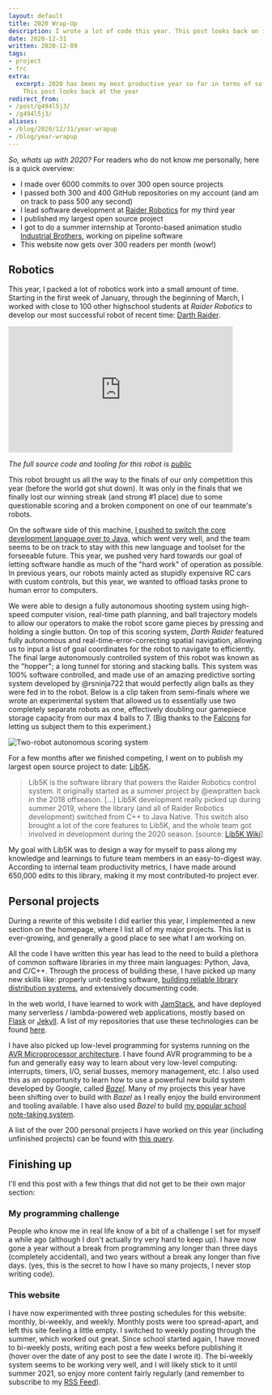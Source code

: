 ```yaml
---
layout: default
title: 2020 Wrap-Up
description: I wrote a lot of code this year. This post looks back on it all
date: 2020-12-31
written: 2020-12-09
tags:
- project
- frc
extra:
  excerpt: 2020 has been my most productive year so far in terms of software development.
    This post looks back at the year
redirect_from:
- /post/g494l5j3/
- /g494l5j3/
aliases:
- /blog/2020/12/31/year-wrapup
- /blog/year-wrapup
---
```


*So, whats up with 2020?* For readers who do not know me personally, here is a quick overview:

 - I made over 6000 commits to over 300 open source projects
 - I passed both 300 and 400 GitHub repositories on my account (and am on track to pass 500 any second)
 - I lead software development at [Raider Robotics](https://github.com/frc5024) for my third year
 - I published my largest open source project
 - I got to do a summer internship at Toronto-based animation studio [Industrial Brothers](https://www.industrialbrothers.com/), working on pipeline software
 - This website now gets over 300 readers per month (wow!)

## Robotics

This year, I packed a lot of robotics work into a small amount of time. Starting in the first week of January, through the beginning of March, I worked with close to 100 other highschool students at *Raider Robotics* to develop our most successful robot of recent time: [Darth Raider](https://www.thebluealliance.com/team/5024/2020). 

<div class="center" markdown="1">
<iframe width="443" height="249" 
src="https://www.youtube.com/embed/iF-p-rTo8Xk" frameborder="0" 
allow="accelerometer; autoplay; clipboard-write; encrypted-media; gyroscope; picture-in-picture" allowfullscreen>
</iframe>

*The full source code and tooling for this robot is [public](https://github.com/frc5024/InfiniteRecharge)*

</div>

This robot brought us all the way to the finals of our only competition this year (before the world got shut down). It was only in the finals that we finally lost our winning streak (and strong #1 place) due to some questionable scoring and a broken component on one of our teammate's robots.

On the software side of this machine, [I pushed to switch the core development language over to Java](@/blog/2019-06-24-LanguageHunt2.md), which went very well, and the team seems to be on track to stay with this new language and toolset for the forseeable future. This year, we pushed very hard towards our goal of letting software handle as much of the "hard work" of operation as possible. In previous years, our robots mainly acted as stupidly expensive RC cars with custom controls, but this year, we wanted to offload tasks prone to human error to computers. 

We were able to design a fully autonomous shooting system using high-speed computer vision, real-time path planning, and ball trajectory models to allow our operators to make the robot score game pieces by pressing and holding a single button. On top of this scoring system, *Darth Raider* featured fully autonomous and real-time-error-correcting spatial navigation, allowing us to input a list of goal coordinates for the robot to navigate to efficiently. The final large autonomously controlled system of this robot was known as the "hopper"; a long tunnel for storing and stacking balls. This system was 100% software controlled, and made use of an amazing predictive sorting system developed by @rsninja722 that would perfectly align balls as they were fed in to the robot. Below is a clip taken from semi-finals where we wrote an experimental system that allowed us to essentially use two completely separate robots as one, effectively doubling our gamepiece storage capacity from our max 4 balls to 7. (Big thanks to the [Falcons](https://www.thebluealliance.com/team/5032) for letting us subject them to this experiment.)

![Two-robot autonomous scoring system](/assets/blog/2020-wrapup/buddy-auto.gif)

For a few months after we finished competing, I went on to publish my largest open source project to date: [Lib5K](https://github.com/frc5024/Lib5k). 

> Lib5K is the software library that powers the Raider Robotics control system. It originally started as a summer project by @ewpratten back in the 2018 offseason. [...] Lib5K development really picked up during summer 2019, where the library (and all of Raider Robotics development) switched from C++ to Java Native. This switch also brought a lot of the core features to Lib5K, and the whole team got involved in development during the 2020 season. \[source: [Lib5K Wiki](https://cs.5024.ca/lib5k/)]

My goal with Lib5K was to design a way for myself to pass along my knowledge and learnings to future team members in an easy-to-digest way. According to internal team productivity metrics, I have made around 650,000 edits to this library, making it my most contributed-to project ever.

## Personal projects

During a rewrite of this website I did earlier this year, I implemented a new section on the homepage, where I list all of my major projects. This list is ever-growing, and generally a good place to see what I am working on.

<!-- This year, I have spent my time in the following development categories:

 - Libraries
 - CLI
 - Web
 - Pipeline -->

All the code I have written this year has lead to the need to build a plethora of common software libraries in my three main languages: Python, Java, and C/C++. Through the process of building these, I have picked up many new skills like: properly unit-testing software, [building reliable library distribution systems](@/blog/2020-09-17-Ultralight-writeup.md), and extensively documenting code.

In the web world, I have learned to work with [JamStack](https://jamstack.org/), and have deployed many serverless / lambda-powered web applications, mostly based on [Flask](https://github.com/pallets/flask) or [Jekyll](https://jekyllrb.com/). A list of my repositories that use these technologies can be found [here](https://github.com/search?l=&q=user%3AEwpratten+filename%3Anow.json&type=code). 

I have also picked up low-level programming for systems running on the [AVR Microprocessor architecture](https://en.wikipedia.org/wiki/AVR_microcontrollers). I have found AVR programming to be a fun and generally easy way to learn about very low-level computing: interrupts, timers, I/O, serial busses, memory management, etc. I also used this as an opportunity to learn how to use a powerful new build system developed by Google, called [*Bazel*](/categories?c=bazel). Many of my projects this year have been shifting over to build with *Bazel* as I really enjoy the build environment and tooling available. I have also used *Bazel* to build [my popular school note-taking system](@/blog/2020-08-23-Notetaking-with-LaTeX.md).

A list of the over 200 personal projects I have worked on this year (including unfinished projects) can be found with [this query](https://github.com/search?l=&q=user%3AEwpratten+created%3A%22%3E+2020-01-01+%3C+2021-01-01%22&type=repositories).

## Finishing up

I'll end this post with a few things that did not get to be their own major section:

### My programming challenge

People who know me in real life know of a bit of a challenge I set for myself a while ago (although I don't actually try very hard to keep up). I have now gone a year without a break from programming any longer than three days (completely accidental), and two years without a break any longer than five days. (yes, this is the secret to how I have so many projects, I never stop writing code).

### This website

I have now experimented with three posting schedules for this website: monthly, bi-weekly, and weekly. Monthly posts were too spread-apart, and left this site feeling a little empty. I switched to weekly posting through the summer, which worked out great. Since school started again, I have moved to bi-weekly posts, writing each post a few weeks before publishing it (hover over the date of any post to see the date I wrote it). The bi-weekly system seems to be working very well, and I will likely stick to it until summer 2021, so enjoy more content fairly regularly (and remember to subscribe to my [RSS Feed](/rss.xml)).
